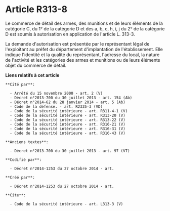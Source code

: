 # Article R313-8

Le commerce de détail des armes, des munitions et de leurs éléments de la catégorie C, du 1° de la catégorie D et des a, b,
c, h, i, j du 2° de la catégorie D est soumis à autorisation en application de l'article L. 313-3. 

La demande d'autorisation est présentée par le représentant légal de l'exploitant au préfet du département d'implantation de
l'établissement. Elle indique l'identité et la qualité du représentant, l'adresse du local, la nature de l'activité et les
catégories des armes et munitions ou de leurs éléments objet du commerce de détail.

**Liens relatifs à cet article**

	**Cité par**:

	  - Arrêté du 15 novembre 2000 - art. 2 (V)
	  - Décret n°2013-700 du 30 juillet 2013 - art. 154 (Ab)
	  - Décret n°2014-62 du 28 janvier 2014 - art. 5 (Ab)
	  - Code de la défense. - art. R2335-3 (VD)
	  - Code de la sécurité intérieure - art. R311-4-1 (V)
	  - Code de la sécurité intérieure - art. R313-20 (V)
	  - Code de la sécurité intérieure - art. R313-22 (V)
	  - Code de la sécurité intérieure - art. R316-21 (V)
	  - Code de la sécurité intérieure - art. R316-31 (V)
	  - Code de la sécurité intérieure - art. R316-43 (V)

	**Anciens textes**:

	  - Décret n°2013-700 du 30 juillet 2013 - art. 97 (VT)

	**Codifié par**:

	  - Décret n°2014-1253 du 27 octobre 2014 - art.

	**Créé par**:

	  - Décret n°2014-1253 du 27 octobre 2014 - art.

	**Cite**:

	  - Code de la sécurité intérieure - art. L313-3 (V)
